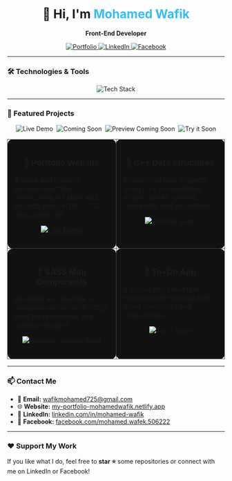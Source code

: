 <h1 align="center">👋 Hi, I'm <span style="color:#38bdf8">Mohamed Wafik</span></h1>

<p align="center"><strong>Front-End Developer</strong></p>

<p align="center">
  <a href="https://my-portfolio-mohamedwafik.netlify.app" target="_blank">
    <img src="https://img.shields.io/badge/Portfolio-0ea5e9?style=for-the-badge&logo=vercel&logoColor=white" alt="Portfolio" />
  </a>
  <a href="https://linkedin.com/in/mohamed-wafik" target="_blank">
    <img src="https://img.shields.io/badge/LinkedIn-0077B5?logo=linkedin&style=for-the-badge&logoColor=white" alt="LinkedIn" />
  </a>
  <a href="https://www.facebook.com/mohamed.wafek.506222" target="_blank">
    <img src="https://img.shields.io/badge/Facebook-1877F2?logo=facebook&style=for-the-badge&logoColor=white" alt="Facebook" />
  </a>
</p>

---

### 🛠️ Technologies & Tools

<p align="center">
  <img src="https://skillicons.dev/icons?i=html,css,sass,js,ts,cpp,git" alt="Tech Stack" />
</p>

---

### 🚀 Featured Projects

<p float="left" align="center">
  <img src="https://img.shields.io/badge/Live Demo-38bdf8?style=for-the-badge&logo=vercel&logoColor=white" alt="Live Demo" />&nbsp;
  <img src="https://img.shields.io/badge/Coming Soon-d4d4d8?style=for-the-badge&logo=c%2b%2b&logoColor=black" alt="Coming Soon" />&nbsp;
  <img src="https://img.shields.io/badge/Preview Coming Soon-facc15?style=for-the-badge&logo=sass&logoColor=black" alt="Preview Coming Soon" />&nbsp;
  <img src="https://img.shields.io/badge/Try it Soon-22c55e?style=for-the-badge&logo=javascript&logoColor=white" alt="Try it Soon" />
</p>

<table width="100%" style="border-spacing: 16px;">
  <tr>
    <td width="50%" style="border: 1px solid #444; border-radius: 12px; padding: 16px; vertical-align: top; background-color: #111;">
      <h3 align="center">🎨 Portfolio Website</h3>
      <p>
        A sleek and modern personal portfolio showcasing my skills and projects using HTML, CSS, and JavaScript.
      </p>
      <p align="center">
        <a href="https://my-portfolio-mohamedwafik.netlify.app" target="_blank">
          <img src="https://img.shields.io/badge/Live Demo-38bdf8?style=for-the-badge&logo=vercel&logoColor=white" alt="Live Demo">
        </a>
      </p>
    </td>
    <td width="50%" style="border: 1px solid #444; border-radius: 12px; padding: 16px; vertical-align: top; background-color: #111;">
      <h3 align="center">🧮 C++ Data Structures</h3>
      <p>
        Educational mini-projects using C++ to implement arrays, stacks, queues, linked lists, and algorithms.
      </p>
      <p align="center">
        <img src="https://img.shields.io/badge/Coming Soon-d4d4d8?style=for-the-badge&logo=c%2b%2b&logoColor=black" alt="Coming Soon">
      </p>
    </td>
  </tr>
  <tr>
    <td width="50%" style="border: 1px solid #444; border-radius: 12px; padding: 16px; vertical-align: top; background-color: #111;">
      <h3 align="center">🎯 SASS Mini Components</h3>
      <p>
        Reusable and modular UI components built with SCSS, ideal for responsive and scalable designs.
      </p>
      <p align="center">
        <img src="https://img.shields.io/badge/Preview Coming Soon-facc15?style=for-the-badge&logo=sass&logoColor=black" alt="Preview Coming Soon">
      </p>
    </td>
    <td width="50%" style="border: 1px solid #444; border-radius: 12px; padding: 16px; vertical-align: top; background-color: #111;">
      <h3 align="center">📑 To-Do App</h3>
      <p>
        A simple and clean task management web app built using JavaScript and localStorage.
      </p>
      <p align="center">
        <img src="https://img.shields.io/badge/Try it Soon-22c55e?style=for-the-badge&logo=javascript&logoColor=white" alt="Try it Soon">
      </p>
    </td>
  </tr>
</table>

---

### 📫 Contact Me

- 📧 **Email:** wafikmohamed725@gmail.com  
- 🌐 **Website:** [my-portfolio-mohamedwafik.netlify.app](https://my-portfolio-mohamedwafik.netlify.app)  
- 💼 **LinkedIn:** [linkedin.com/in/mohamed-wafik](https://www.linkedin.com/in/mohamed-wafik)  
- 📘 **Facebook:** [facebook.com/mohamed.wafek.506222](https://www.facebook.com/mohamed.wafek.506222)

---

### ❤️ Support My Work

If you like what I do, feel free to **star ⭐** some repositories or connect with me on LinkedIn or Facebook!
